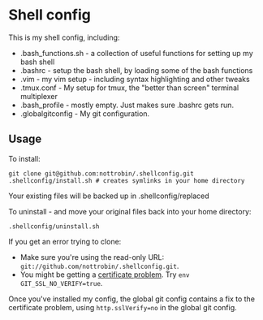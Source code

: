 Shell config
===

This is my shell config, including:

- .bash_functions.sh - a collection of useful functions for setting up my bash shell
- .bashrc - setup the bash shell, by loading some of the bash functions
- .vim - my vim setup - including syntax highlighting and other tweaks
- .tmux.conf - My setup for tmux, the "better than screen" terminal multiplexer
- .bash_profile - mostly empty. Just makes sure .bashrc gets run.
- .globalgitconfig - My git configuration.

Usage
---

To install:

```
git clone git@github.com:nottrobin/.shellconfig.git
.shellconfig/install.sh # creates symlinks in your home directory
```

Your existing files will be backed up in .shellconfig/replaced

To uninstall - and move your original files back into your home directory:

```
.shellconfig/uninstall.sh
```

If you get an error trying to clone:

- Make sure you're using the read-only URL: `git://github.com/nottrobin/.shellconfig.git`.
- You might be getting a [certificate problem](http://stackoverflow.com/questions/3777075/https-github-access/4454754#comment-11700318). Try `env GIT_SSL_NO_VERIFY=true`.

Once you've installed my config, the global git config contains a fix to the certificate problem, using `http.sslVerify=no` in the global git config.

